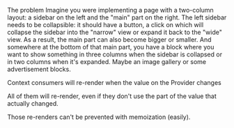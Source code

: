 The problem
Imagine you were implementing a page with a two-column layout: a
sidebar on the left and the "main" part on the right. The left sidebar
needs to be collapsible: it should have a button, a click on which will
collapse the sidebar into the "narrow" view or expand it back to the
"wide" view. As a result, the main part can also become bigger or
smaller. And somewhere at the bottom of that main part, you have a
block where you want to show something in three columns when the
sidebar is collapsed or in two columns when it's expanded. Maybe an
image gallery or some advertisement blocks.

Context consumers will re-render when the value on the
Provider changes

All of them will re-render, even if they don't use the part of the
value that actually changed.

Those re-renders can't be prevented with memoization (easily).
